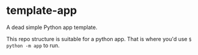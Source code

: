 # template-app
A dead simple Python app template.

This repo structure is suitable for a python app.
That is where you'd use `$ python -m app` to run.
